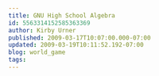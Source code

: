 ```yaml
---
title: GNU High School Algebra
id: 5563314152585363369
author: Kirby Urner
published: 2009-03-17T10:07:00.000-07:00
updated: 2009-03-19T10:11:52.192-07:00
blog: world_game
tags: 
---
```


